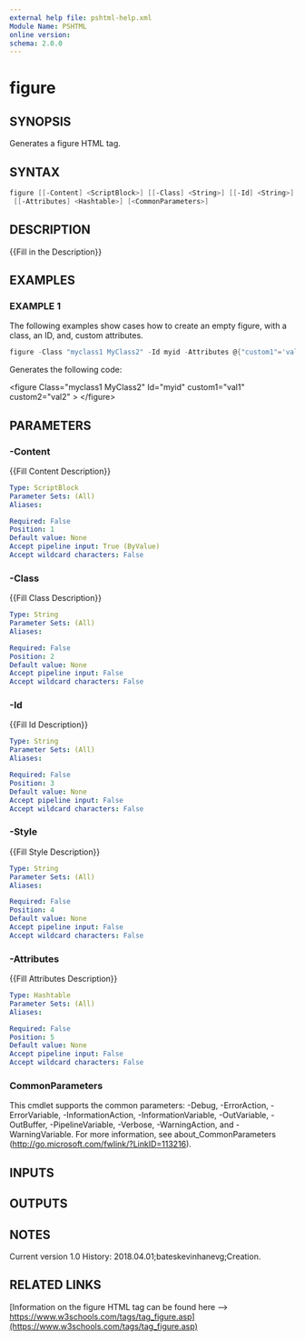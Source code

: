 ```yaml
---
external help file: pshtml-help.xml
Module Name: PSHTML
online version:
schema: 2.0.0
---
```


# figure

## SYNOPSIS
Generates a figure HTML tag.

## SYNTAX

``` powershell
figure [[-Content] <ScriptBlock>] [[-Class] <String>] [[-Id] <String>] [[-Style] <String>]
 [[-Attributes] <Hashtable>] [<CommonParameters>]
```

## DESCRIPTION
{{Fill in the Description}}

## EXAMPLES

### EXAMPLE 1

The following examples show cases how to create an empty figure, with a class, an ID, and, custom attributes.

``` powershell
figure -Class "myclass1 MyClass2" -Id myid -Attributes @{"custom1"='val1';custom2='val2'}
```

Generates the following code:

\<figure Class="myclass1 MyClass2" Id="myid" custom1="val1" custom2="val2"  \>
\</figure\>

## PARAMETERS

### -Content
{{Fill Content Description}}

```yaml
Type: ScriptBlock
Parameter Sets: (All)
Aliases:

Required: False
Position: 1
Default value: None
Accept pipeline input: True (ByValue)
Accept wildcard characters: False
```

### -Class
{{Fill Class Description}}

```yaml
Type: String
Parameter Sets: (All)
Aliases:

Required: False
Position: 2
Default value: None
Accept pipeline input: False
Accept wildcard characters: False
```

### -Id
{{Fill Id Description}}

```yaml
Type: String
Parameter Sets: (All)
Aliases:

Required: False
Position: 3
Default value: None
Accept pipeline input: False
Accept wildcard characters: False
```

### -Style
{{Fill Style Description}}

```yaml
Type: String
Parameter Sets: (All)
Aliases:

Required: False
Position: 4
Default value: None
Accept pipeline input: False
Accept wildcard characters: False
```

### -Attributes
{{Fill Attributes Description}}

```yaml
Type: Hashtable
Parameter Sets: (All)
Aliases:

Required: False
Position: 5
Default value: None
Accept pipeline input: False
Accept wildcard characters: False
```

### CommonParameters
This cmdlet supports the common parameters: -Debug, -ErrorAction, -ErrorVariable, -InformationAction, -InformationVariable, -OutVariable, -OutBuffer, -PipelineVariable, -Verbose, -WarningAction, and -WarningVariable.
For more information, see about_CommonParameters (http://go.microsoft.com/fwlink/?LinkID=113216).

## INPUTS

## OUTPUTS

## NOTES
Current version 1.0
History:
   2018.04.01;bateskevinhanevg;Creation.

## RELATED LINKS

[Information on the figure HTML tag can be found here --> https://www.w3schools.com/tags/tag_figure.asp](https://www.w3schools.com/tags/tag_figure.asp)